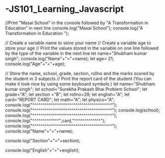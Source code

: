# -JS101_Learning_Javascript
//Print "Masai School" in the console followed by "A Transformation in Education" in next line
console.log("Masai School");
console.log("A Transformation in Education ");

// Create a variable name to store your name
// Create a variable age to store your age
// Print the values stored in the variable on one line followed by the type of the variable in the next line
let name="Shubham kumar singh";
console.log("Name"+"="+name);
let age= 21;
console.log("Age"+"="+age);

// Store the name, school, grade, section, rollno and the marks scored by the student in 3 subjects
// Print the report card of the student (You can make it look nice by using some keyboard symbols )
let name="Shubham kumar singh";
let school="Surekha Prakash Bhai Problem School";
let grade="A";
let section ="B";
let rollno=29;
let english="A";
let card="REPORT CARD";
let math="A";
let physics="A";
console.log("^^^^^^^^^^^^^^^^^^^^^^^^^^^^^^^^^^^^^^^");
console.log("^^^^^^^^^^^^^^^^^^^^^^^^^^^^^^^^^^^^^^^");
console.log(school);
console.log("^^^^^^^^^^^^^^^^^^^^^^^^^^^^^^^^^^^^^^^");
console.log("^^^^^^^^^^^^^",card,"^^^^^^^^^^^^^");
console.log("^^^^^^^^^^^^^^^^^^^^^^^^^^^^^^^^^^^^^^^");
console.log("Name"+"="+name);


console.log("Section"+"="+section);


console.log("English"+"="+english);

